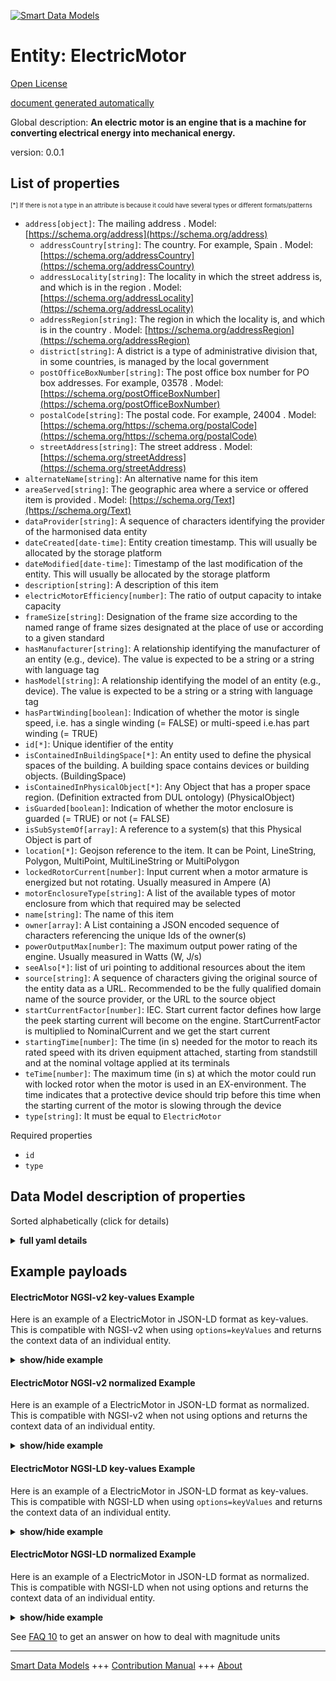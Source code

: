 <!-- 10-Header -->    
[![Smart Data Models](https://smartdatamodels.org/wp-content/uploads/2022/01/SmartDataModels_logo.png "Logo")](https://smartdatamodels.org)    
Entity: ElectricMotor    
=====================<!-- /10-Header -->    
<!-- 15-License -->    
[Open License](https://github.com/smart-data-models//dataModel.S4BLDG/blob/master/ElectricMotor/LICENSE.md)    
[document generated automatically](https://docs.google.com/presentation/d/e/2PACX-1vTs-Ng5dIAwkg91oTTUdt8ua7woBXhPnwavZ0FxgR8BsAI_Ek3C5q97Nd94HS8KhP-r_quD4H0fgyt3/pub?start=false&loop=false&delayms=3000#slide=id.gb715ace035_0_60)    
<!-- /15-License -->    
<!-- 20-Description -->    
Global description: **An electric motor is an engine that is a machine for converting electrical energy into mechanical energy.**    
version: 0.0.1    
<!-- /20-Description -->    
<!-- 30-PropertiesList -->    
## List of properties    
<sup><sub>[*] If there is not a type in an attribute is because it could have several types or different formats/patterns</sub></sup>    
- `address[object]`: The mailing address  . Model: [https://schema.org/address](https://schema.org/address)	- `addressCountry[string]`: The country. For example, Spain  . Model: [https://schema.org/addressCountry](https://schema.org/addressCountry)    
	- `addressLocality[string]`: The locality in which the street address is, and which is in the region  . Model: [https://schema.org/addressLocality](https://schema.org/addressLocality)    
	- `addressRegion[string]`: The region in which the locality is, and which is in the country  . Model: [https://schema.org/addressRegion](https://schema.org/addressRegion)    
	- `district[string]`: A district is a type of administrative division that, in some countries, is managed by the local government      
	- `postOfficeBoxNumber[string]`: The post office box number for PO box addresses. For example, 03578  . Model: [https://schema.org/postOfficeBoxNumber](https://schema.org/postOfficeBoxNumber)    
	- `postalCode[string]`: The postal code. For example, 24004  . Model: [https://schema.org/https://schema.org/postalCode](https://schema.org/https://schema.org/postalCode)    
	- `streetAddress[string]`: The street address  . Model: [https://schema.org/streetAddress](https://schema.org/streetAddress)    
- `alternateName[string]`: An alternative name for this item  - `areaServed[string]`: The geographic area where a service or offered item is provided  . Model: [https://schema.org/Text](https://schema.org/Text)- `dataProvider[string]`: A sequence of characters identifying the provider of the harmonised data entity  - `dateCreated[date-time]`: Entity creation timestamp. This will usually be allocated by the storage platform  - `dateModified[date-time]`: Timestamp of the last modification of the entity. This will usually be allocated by the storage platform  - `description[string]`: A description of this item  - `electricMotorEfficiency[number]`: The ratio of output capacity to intake capacity  - `frameSize[string]`: Designation of the frame size according to the named range of frame sizes designated at the place of use or according to a given standard  - `hasManufacturer[string]`: A relationship identifying the manufacturer of an entity (e.g., device). The value is expected to be a string or a string with language tag  - `hasModel[string]`: A relationship identifying the model of an entity (e.g., device). The value is expected to be a string or a string with language tag  - `hasPartWinding[boolean]`: Indication of whether the motor is single speed, i.e. has a single winding (= FALSE) or multi-speed i.e.has part winding (= TRUE)   - `id[*]`: Unique identifier of the entity  - `isContainedInBuildingSpace[*]`: An entity used to define the physical spaces of the building. A building space contains devices or building objects. (BuildingSpace)  - `isContainedInPhysicalObject[*]`: Any Object that has a proper space region.  (Definition extracted from DUL ontology) (PhysicalObject)  - `isGuarded[boolean]`: Indication of whether the motor enclosure is guarded (= TRUE) or not (= FALSE)  - `isSubSystemOf[array]`: A reference to a system(s) that this Physical Object is part of  - `location[*]`: Geojson reference to the item. It can be Point, LineString, Polygon, MultiPoint, MultiLineString or MultiPolygon  - `lockedRotorCurrent[number]`: Input current when a motor armature is energized but not rotating. Usually measured in Ampere (A)  - `motorEnclosureType[string]`: A list of the available types of motor enclosure from which that required may be selected  - `name[string]`: The name of this item  - `owner[array]`: A List containing a JSON encoded sequence of characters referencing the unique Ids of the owner(s)  - `powerOutputMax[number]`: The maximum output power rating of the engine. Usually measured in Watts (W, J/s)  - `seeAlso[*]`: list of uri pointing to additional resources about the item  - `source[string]`: A sequence of characters giving the original source of the entity data as a URL. Recommended to be the fully qualified domain name of the source provider, or the URL to the source object  - `startCurrentFactor[number]`: IEC. Start current factor defines how large the peek starting current will become on the engine. StartCurrentFactor is multiplied to NominalCurrent and we get the start current  - `startingTime[number]`: The time (in s) needed for the motor to reach its rated speed with its driven equipment attached, starting from standstill and at the nominal voltage applied at its terminals  - `teTime[number]`: The maximum time (in s) at which the motor could run with locked rotor when the motor is used in an EX-environment. The time indicates that a protective device should trip before this time when the starting current of the motor is slowing through the device  - `type[string]`: It must be equal to `ElectricMotor`  <!-- /30-PropertiesList -->    
<!-- 35-RequiredProperties -->    
Required properties    
- `id`  - `type`  <!-- /35-RequiredProperties -->    
<!-- 40-RequiredProperties -->    
<!-- /40-RequiredProperties -->    
<!-- 50-DataModelHeader -->    
## Data Model description of properties    
Sorted alphabetically (click for details)    
<!-- /50-DataModelHeader -->    
<!-- 60-ModelYaml -->    
<details><summary><strong>full yaml details</strong></summary>      
```yaml    
ElectricMotor:      
  description: An electric motor is an engine that is a machine for converting electrical energy into mechanical energy.      
  properties:      
    address:      
      description: The mailing address      
      properties:      
        addressCountry:      
          description: 'The country. For example, Spain'      
          type: string      
          x-ngsi:      
            model: https://schema.org/addressCountry      
            type: Property      
        addressLocality:      
          description: 'The locality in which the street address is, and which is in the region'      
          type: string      
          x-ngsi:      
            model: https://schema.org/addressLocality      
            type: Property      
        addressRegion:      
          description: 'The region in which the locality is, and which is in the country'      
          type: string      
          x-ngsi:      
            model: https://schema.org/addressRegion      
            type: Property      
        district:      
          description: 'A district is a type of administrative division that, in some countries, is managed by the local government'      
          type: string      
          x-ngsi:      
            type: Property      
        postOfficeBoxNumber:      
          description: 'The post office box number for PO box addresses. For example, 03578'      
          type: string      
          x-ngsi:      
            model: https://schema.org/postOfficeBoxNumber      
            type: Property      
        postalCode:      
          description: 'The postal code. For example, 24004'      
          type: string      
          x-ngsi:      
            model: https://schema.org/https://schema.org/postalCode      
            type: Property      
        streetAddress:      
          description: The street address      
          type: string      
          x-ngsi:      
            model: https://schema.org/streetAddress      
            type: Property      
        streetNr:      
          description: Number identifying a specific property on a public street      
          type: string      
          x-ngsi:      
            type: Property      
      type: object      
      x-ngsi:      
        model: https://schema.org/address      
        type: Property      
    alternateName:      
      description: An alternative name for this item      
      type: string      
      x-ngsi:      
        type: Property      
    areaServed:      
      description: The geographic area where a service or offered item is provided      
      type: string      
      x-ngsi:      
        model: https://schema.org/Text      
        type: Property      
    dataProvider:      
      description: A sequence of characters identifying the provider of the harmonised data entity      
      type: string      
      x-ngsi:      
        type: Property      
    dateCreated:      
      description: Entity creation timestamp. This will usually be allocated by the storage platform      
      format: date-time      
      type: string      
      x-ngsi:      
        type: Property      
    dateModified:      
      description: Timestamp of the last modification of the entity. This will usually be allocated by the storage platform      
      format: date-time      
      type: string      
      x-ngsi:      
        type: Property      
    description:      
      description: A description of this item      
      type: string      
      x-ngsi:      
        type: Property      
    electricMotorEfficiency:      
      description: The ratio of output capacity to intake capacity      
      type: number      
      x-ngsi:      
        type: Property      
    frameSize:      
      description: Designation of the frame size according to the named range of frame sizes designated at the place of use or according to a given standard      
      type: string      
      x-ngsi:      
        type: Property      
    hasManufacturer:      
      description: 'A relationship identifying the manufacturer of an entity (e.g., device). The value is expected to be a string or a string with language tag'      
      type: string      
      x-ngsi:      
        type: Property      
    hasModel:      
      description: 'A relationship identifying the model of an entity (e.g., device). The value is expected to be a string or a string with language tag'      
      type: string      
      x-ngsi:      
        type: Property      
    hasPartWinding:      
      description: 'Indication of whether the motor is single speed, i.e. has a single winding (= FALSE) or multi-speed i.e.has part winding (= TRUE) '      
      type: boolean      
      x-ngsi:      
        type: Property      
    id:      
      anyOf:      
        - description: Identifier format of any NGSI entity      
          maxLength: 256      
          minLength: 1      
          pattern: ^[\w\-\.\{\}\$\+\*\[\]`|~^@!,:\\]+$      
          type: string      
          x-ngsi:      
            type: Property      
        - description: Identifier format of any NGSI entity      
          format: uri      
          type: string      
          x-ngsi:      
            type: Property      
      description: Unique identifier of the entity      
      x-ngsi:      
        type: Property      
    isContainedInBuildingSpace:      
      anyOf:      
        - description: Identifier format of any NGSI entity      
          maxLength: 256      
          minLength: 1      
          pattern: ^[\w\-\.\{\}\$\+\*\[\]`|~^@!,:\\]+$      
          type: string      
          x-ngsi:      
            type: Property      
        - description: Identifier format of any NGSI entity      
          format: uri      
          type: string      
          x-ngsi:      
            type: Property      
      description: An entity used to define the physical spaces of the building. A building space contains devices or building objects. (BuildingSpace)      
      x-ngsi:      
        type: Property      
    isContainedInPhysicalObject:      
      anyOf:      
        - description: Identifier format of any NGSI entity      
          maxLength: 256      
          minLength: 1      
          pattern: ^[\w\-\.\{\}\$\+\*\[\]`|~^@!,:\\]+$      
          type: string      
          x-ngsi:      
            type: Property      
        - description: Identifier format of any NGSI entity      
          format: uri      
          type: string      
          x-ngsi:      
            type: Property      
      description: Any Object that has a proper space region.  (Definition extracted from DUL ontology) (PhysicalObject)      
      x-ngsi:      
        type: Property      
    isGuarded:      
      description: Indication of whether the motor enclosure is guarded (= TRUE) or not (= FALSE)      
      type: boolean      
      x-ngsi:      
        type: Property      
    isSubSystemOf:      
      description: A reference to a system(s) that this Physical Object is part of      
      items:      
        anyOf:      
          - description: Identifier format of any NGSI entity      
            maxLength: 256      
            minLength: 1      
            pattern: ^[\w\-\.\{\}\$\+\*\[\]`|~^@!,:\\]+$      
            type: string      
            x-ngsi:      
              type: Property      
          - description: Identifier format of any NGSI entity      
            format: uri      
            type: string      
            x-ngsi:      
              type: Property      
        description: Unique identifier of the entity      
        x-ngsi:      
          type: Property      
      type: array      
      x-ngsi:      
        type: Relationship      
    location:      
      description: 'Geojson reference to the item. It can be Point, LineString, Polygon, MultiPoint, MultiLineString or MultiPolygon'      
      oneOf:      
        - description: Geojson reference to the item. Point      
          properties:      
            bbox:      
              items:      
                type: number      
              minItems: 4      
              type: array      
            coordinates:      
              items:      
                type: number      
              minItems: 2      
              type: array      
            type:      
              enum:      
                - Point      
              type: string      
          required:      
            - type      
            - coordinates      
          title: GeoJSON Point      
          type: object      
          x-ngsi:      
            type: GeoProperty      
        - description: Geojson reference to the item. LineString      
          properties:      
            bbox:      
              items:      
                type: number      
              minItems: 4      
              type: array      
            coordinates:      
              items:      
                items:      
                  type: number      
                minItems: 2      
                type: array      
              minItems: 2      
              type: array      
            type:      
              enum:      
                - LineString      
              type: string      
          required:      
            - type      
            - coordinates      
          title: GeoJSON LineString      
          type: object      
          x-ngsi:      
            type: GeoProperty      
        - description: Geojson reference to the item. Polygon      
          properties:      
            bbox:      
              items:      
                type: number      
              minItems: 4      
              type: array      
            coordinates:      
              items:      
                items:      
                  items:      
                    type: number      
                  minItems: 2      
                  type: array      
                minItems: 4      
                type: array      
              type: array      
            type:      
              enum:      
                - Polygon      
              type: string      
          required:      
            - type      
            - coordinates      
          title: GeoJSON Polygon      
          type: object      
          x-ngsi:      
            type: GeoProperty      
        - description: Geojson reference to the item. MultiPoint      
          properties:      
            bbox:      
              items:      
                type: number      
              minItems: 4      
              type: array      
            coordinates:      
              items:      
                items:      
                  type: number      
                minItems: 2      
                type: array      
              type: array      
            type:      
              enum:      
                - MultiPoint      
              type: string      
          required:      
            - type      
            - coordinates      
          title: GeoJSON MultiPoint      
          type: object      
          x-ngsi:      
            type: GeoProperty      
        - description: Geojson reference to the item. MultiLineString      
          properties:      
            bbox:      
              items:      
                type: number      
              minItems: 4      
              type: array      
            coordinates:      
              items:      
                items:      
                  items:      
                    type: number      
                  minItems: 2      
                  type: array      
                minItems: 2      
                type: array      
              type: array      
            type:      
              enum:      
                - MultiLineString      
              type: string      
          required:      
            - type      
            - coordinates      
          title: GeoJSON MultiLineString      
          type: object      
          x-ngsi:      
            type: GeoProperty      
        - description: Geojson reference to the item. MultiLineString      
          properties:      
            bbox:      
              items:      
                type: number      
              minItems: 4      
              type: array      
            coordinates:      
              items:      
                items:      
                  items:      
                    items:      
                      type: number      
                    minItems: 2      
                    type: array      
                  minItems: 4      
                  type: array      
                type: array      
              type: array      
            type:      
              enum:      
                - MultiPolygon      
              type: string      
          required:      
            - type      
            - coordinates      
          title: GeoJSON MultiPolygon      
          type: object      
          x-ngsi:      
            type: GeoProperty      
      x-ngsi:      
        type: GeoProperty      
    lockedRotorCurrent:      
      description: Input current when a motor armature is energized but not rotating. Usually measured in Ampere (A)      
      type: number      
      x-ngsi:      
        type: Property      
    motorEnclosureType:      
      description: A list of the available types of motor enclosure from which that required may be selected      
      type: string      
      x-ngsi:      
        type: Property      
    name:      
      description: The name of this item      
      type: string      
      x-ngsi:      
        type: Property      
    owner:      
      description: A List containing a JSON encoded sequence of characters referencing the unique Ids of the owner(s)      
      items:      
        anyOf:      
          - description: Identifier format of any NGSI entity      
            maxLength: 256      
            minLength: 1      
            pattern: ^[\w\-\.\{\}\$\+\*\[\]`|~^@!,:\\]+$      
            type: string      
            x-ngsi:      
              type: Property      
          - description: Identifier format of any NGSI entity      
            format: uri      
            type: string      
            x-ngsi:      
              type: Property      
        description: Unique identifier of the entity      
        x-ngsi:      
          type: Property      
      type: array      
      x-ngsi:      
        type: Property      
    powerOutputMax:      
      description: 'The maximum output power rating of the engine. Usually measured in Watts (W, J/s)'      
      type: number      
      x-ngsi:      
        type: Property      
    seeAlso:      
      description: list of uri pointing to additional resources about the item      
      oneOf:      
        - items:      
            format: uri      
            type: string      
          minItems: 1      
          type: array      
        - format: uri      
          type: string      
      x-ngsi:      
        type: Property      
    source:      
      description: 'A sequence of characters giving the original source of the entity data as a URL. Recommended to be the fully qualified domain name of the source provider, or the URL to the source object'      
      type: string      
      x-ngsi:      
        type: Property      
    startCurrentFactor:      
      description: IEC. Start current factor defines how large the peek starting current will become on the engine. StartCurrentFactor is multiplied to NominalCurrent and we get the start current      
      type: number      
      x-ngsi:      
        type: Property      
    startingTime:      
      description: 'The time (in s) needed for the motor to reach its rated speed with its driven equipment attached, starting from standstill and at the nominal voltage applied at its terminals'      
      type: number      
      x-ngsi:      
        type: Property      
    teTime:      
      description: The maximum time (in s) at which the motor could run with locked rotor when the motor is used in an EX-environment. The time indicates that a protective device should trip before this time when the starting current of the motor is slowing through the device      
      type: number      
      x-ngsi:      
        type: Property      
    type:      
      description: It must be equal to `ElectricMotor`      
      enum:      
        - ElectricMotor      
      type: string      
      x-ngsi:      
        type: Property      
  required:      
    - id      
    - type      
  type: object      
  x-derived-from: "https://saref.etsi.org/saref4bldg/v1.1.2/#s4bldg:ElectricMotor"      
  x-disclaimer: 'Redistribution and use in source and binary forms, with or without modification, are permitted  provided that the license conditions are met. Copyleft (c) 2022 Contributors to Smart Data Models Program'      
  x-license-url: https://github.com/smart-data-models/dataModel.S4BLDG/blob/master/ElectricMotor/LICENSE.md      
  x-model-schema: https://smart-data-models.github.com/dataModel.SAREF4BLDG/ElectricMotor/schema.json      
  x-model-tags: SAREF ElectricMotor      
  x-version: 0.0.1      
```    
</details>      
<!-- /60-ModelYaml -->    
<!-- 70-MiddleNotes -->    
<!-- /70-MiddleNotes -->    
<!-- 80-Examples -->    
## Example payloads      
#### ElectricMotor NGSI-v2 key-values Example      
Here is an example of a ElectricMotor in JSON-LD format as key-values. This is compatible with NGSI-v2 when  using `options=keyValues` and returns the context data of an individual entity.    
<details><summary><strong>show/hide example</strong></summary>      
```json  
{  
  "id": "urn:ngsi-ld:ElectricMotor:ea4bd048-a263-480d-be61-7de297bed540",  
  "type": "ElectricMotor",  
  "airFlowRateMax": 0.1608748792870458,  
  "airFlowRateMin": 0.5144201035637935,  
  "hasExteriorInsulation": true,  
  "hydraulicDiameter": 0.655988670157379,  
  "length": 0.6761801102701772,  
  "operationTemperatureMax": 0.9108707788637439,  
  "operationTemperatureMin": 0.38034850956825317,  
  "weight": 0.3440451194010431,  
  "workingPressureMax": 0.4689060124065172,  
  "workingPressureMin": 0.6786833167445696,  
  "isContainedInBuildingSpace": "urn:ngsi-ld:BuildingSpace:b1cccba1-7a35-422c-aca4-800d8f462b00",  
  "isContainedInPhysicalObject": "urn:ngsi-ld:PhysicalObject:a15795e2-b0d9-4ab0-863c-bc40e5e88fc6",  
  "isSubSystemOf": [  
    "urn:ngsi-ld:System:24f05820-a94f-4c53-bd66-bcb5bc451ee4",  
    "urn:ngsi-ld:System:eb6a2613-cf69-4cdc-a958-b8f24903fc46",  
    "urn:ngsi-ld:System:594815c7-5dd7-4910-93ca-ee2579c87739"  
  ],  
  "hasManufacturer": "ElectricMotor Company Inc.",  
  "hasModel": "ElectricMotor 0.1.2",  
  "dateCreated": "2023-01-25T16:58:38Z",  
  "dateModified": "2023-01-25T21:01:09Z",  
  "source": "Import",  
  "name": "ElectricMotor",  
  "alternateName": "ElectricMotor type 2",  
  "description": "ElectricMotor of limited ElectricMotor types",  
  "dataProvider": "IFC file",  
  "nominalFrequency": 0.6643858958243121,  
  "nominalSupplyVoltage": 0.9863230627218449,  
  "nominalSupplyVoltageMin": 0.5073272634060758,  
  "electricGeneratorEfficiency": 0.1422180140007665,  
  "powerOutputMax": 0.5320055721976125,  
  "startCurrentFactor": 0.7921279415808247,  
  "electricMotorEfficiency": 0.36137565435400376,  
  "frameSize": "Awesome",  
  "hasPartWinding": false,  
  "isGuarded": false,  
  "lockedRotorCurrent": 0.4948278478821372,  
  "motorEnclosureType": "target",  
  "startingTime": 0.7237739470818347,  
  "teTime": 0.32577211564738595  
}  
```  
</details>    
#### ElectricMotor NGSI-v2 normalized Example      
Here is an example of a ElectricMotor in JSON-LD format as normalized. This is compatible with NGSI-v2 when not using options and returns the context data of an individual entity.    
<details><summary><strong>show/hide example</strong></summary>      
```json  
{  
  "id": "urn:ngsi-ld:ElectricMotor:024aea5d-c781-4d5e-9b57-92672c75663d",  
  "type": "ElectricMotor",  
  "electricMotorEfficiency": {  
    "type": "Number",  
    "value": 0.14465653517328592  
  },  
  "frameSize": {  
    "type": "Text",  
    "value": "benchmark"  
  },  
  "hasPartWinding": {  
    "type": "Boolean",  
    "value": true  
  },  
  "isGuarded": {  
    "type": "Boolean",  
    "value": false  
  },  
  "lockedRotorCurrent": {  
    "type": "Number",  
    "value": 0.7069578753062778  
  },  
  "motorEnclosureType": {  
    "type": "Text",  
    "value": "Cambridgeshire"  
  },  
  "powerOutputMax": {  
    "type": "Number",  
    "value": 0.925424003891414  
  },  
  "startCurrentFactor": {  
    "type": "Number",  
    "value": 0.27335468276078645  
  },  
  "startingTime": {  
    "type": "Number",  
    "value": 0.8955138694697009  
  },  
  "teTime": {  
    "type": "Number",  
    "value": 0.024805742901409134  
  },  
  "isContainedInBuildingSpace": {  
    "type": "Text",  
    "value": "urn:ngsi-ld:BuildingSpace:dec2fd4f-2093-4779-b571-841bac3ec419"  
  },  
  "isContainedInPhysicalObject": {  
    "type": "Text",  
    "value": "urn:ngsi-ld:PhysicalObject:42195e3f-cdb8-4603-952f-d9f52d9749ed"  
  },  
  "isSubSystemOf": {  
    "type": "StructuredValue",  
    "value": [  
      "urn:ngsi-ld:System:08a8c968-420c-464d-8458-784dd721cfbe",  
      "urn:ngsi-ld:System:92362fba-3ddd-47af-a985-de2caf90f298",  
      "urn:ngsi-ld:System:3033fd90-5610-490c-8b39-6f98c962af41"  
    ]  
  },  
  "hasManufacturer": {  
    "type": "Text",  
    "value": "ElectricMotor Company Inc."  
  },  
  "hasModel": {  
    "type": "Text",  
    "value": "ElectricMotor 0.1.2"  
  },  
  "dateCreated": {  
    "type": "DateTime",  
    "value": "2023-01-25T20:39:17.5806269+01:00"  
  },  
  "dateModified": {  
    "type": "DateTime",  
    "value": "2023-01-25T18:24:24.0858451+01:00"  
  },  
  "source": {  
    "type": "Text",  
    "value": "Import"  
  },  
  "name": {  
    "type": "Text",  
    "value": "ElectricMotor"  
  },  
  "alternateName": {  
    "type": "Text",  
    "value": "ElectricMotor type 2"  
  },  
  "description": {  
    "type": "Text",  
    "value": "ElectricMotor of limited ElectricMotor types"  
  },  
  "dataProvider": {  
    "type": "Text",  
    "value": "IFC file"  
  }  
}  
```  
</details>    
#### ElectricMotor NGSI-LD key-values Example      
Here is an example of a ElectricMotor in JSON-LD format as key-values. This is compatible with NGSI-LD when  using `options=keyValues` and returns the context data of an individual entity.    
<details><summary><strong>show/hide example</strong></summary>      
```json  
{  
  "id": "urn:ngsi-ld:ElectricMotor:ea4bd048-a263-480d-be61-7de297bed540",  
  "type": "ElectricMotor",  
  "airFlowRateMax": 0.1608748792870458,  
  "airFlowRateMin": 0.5144201035637935,  
  "hasExteriorInsulation": true,  
  "hydraulicDiameter": 0.655988670157379,  
  "length": 0.6761801102701772,  
  "operationTemperatureMax": 0.9108707788637439,  
  "operationTemperatureMin": 0.38034850956825317,  
  "weight": 0.3440451194010431,  
  "workingPressureMax": 0.4689060124065172,  
  "workingPressureMin": 0.6786833167445696,  
  "isContainedInBuildingSpace": "urn:ngsi-ld:BuildingSpace:b1cccba1-7a35-422c-aca4-800d8f462b00",  
  "isContainedInPhysicalObject": "urn:ngsi-ld:PhysicalObject:a15795e2-b0d9-4ab0-863c-bc40e5e88fc6",  
  "isSubSystemOf": [  
    "urn:ngsi-ld:System:24f05820-a94f-4c53-bd66-bcb5bc451ee4",  
    "urn:ngsi-ld:System:eb6a2613-cf69-4cdc-a958-b8f24903fc46",  
    "urn:ngsi-ld:System:594815c7-5dd7-4910-93ca-ee2579c87739"  
  ],  
  "hasManufacturer": "ElectricMotor Company Inc.",  
  "hasModel": "ElectricMotor 0.1.2",  
  "dateCreated": "2023-01-25T16:58:38Z",  
  "dateModified": "2023-01-25T21:01:09Z",  
  "source": "Import",  
  "name": "ElectricMotor",  
  "alternateName": "ElectricMotor type 2",  
  "description": "ElectricMotor of limited ElectricMotor types",  
  "dataProvider": "IFC file",  
  "nominalFrequency": 0.6643858958243121,  
  "nominalSupplyVoltage": 0.9863230627218449,  
  "nominalSupplyVoltageMin": 0.5073272634060758,  
  "electricGeneratorEfficiency": 0.1422180140007665,  
  "powerOutputMax": 0.5320055721976125,  
  "startCurrentFactor": 0.7921279415808247,  
  "electricMotorEfficiency": 0.36137565435400376,  
  "frameSize": "Awesome",  
  "hasPartWinding": false,  
  "isGuarded": false,  
  "lockedRotorCurrent": 0.4948278478821372,  
  "motorEnclosureType": "target",  
  "startingTime": 0.7237739470818347,  
  "teTime": 0.32577211564738595,  
  "@context": [  
    "https://raw.githubusercontent.com/smart-data-models/dataModel.S4BLDG/master/context.jsonld",  
    "https://uri.etsi.org/ngsi-ld/v1/ngsi-ld-core-context.jsonld"  
  ]  
}  
```  
</details>    
#### ElectricMotor NGSI-LD normalized Example      
Here is an example of a ElectricMotor in JSON-LD format as normalized. This is compatible with NGSI-LD when not using options and returns the context data of an individual entity.    
<details><summary><strong>show/hide example</strong></summary>      
```json  
{  
  "id": "urn:ngsi-ld:ElectricMotor:c4e91c91-12f4-4dc5-aaae-4c7644c8d9df",  
  "type": "ElectricMotor",  
  "electricMotorEfficiency": {  
    "type": "Property",  
    "unitCode": "NA",  
    "observedAt": "2023-01-26T08:26:24Z",  
    "value": 0.07012980187189011  
  },  
  "frameSize": {  
    "type": "Property",  
    "value": "Saint Martin"  
  },  
  "hasPartWinding": {  
    "type": "Property",  
    "value": false  
  },  
  "isGuarded": {  
    "type": "Property",  
    "value": false  
  },  
  "lockedRotorCurrent": {  
    "type": "Property",  
    "unitCode": "A",  
    "observedAt": "2023-01-26T10:56:17Z",  
    "value": 0.7593092722196552  
  },  
  "motorEnclosureType": {  
    "type": "Property",  
    "value": "Berkshire"  
  },  
  "powerOutputMax": {  
    "type": "Property",  
    "unitCode": "J/s",  
    "observedAt": "2023-01-26T08:12:29Z",  
    "value": 0.32215622178270653  
  },  
  "startCurrentFactor": {  
    "type": "Property",  
    "unitCode": "NA",  
    "observedAt": "2023-01-26T06:44:33Z",  
    "value": 0.8565155734572442  
  },  
  "startingTime": {  
    "type": "Property",  
    "unitCode": "NA",  
    "observedAt": "2023-01-26T08:12:12Z",  
    "value": 0.7168865515513289  
  },  
  "teTime": {  
    "type": "Property",  
    "unitCode": "NA",  
    "observedAt": "2023-01-26T06:08:56Z",  
    "value": 0.2793471624901087  
  },  
  "isContainedInBuildingSpace": {  
    "type": "Relationship",  
    "object": "urn:ngsi-ld:BuildingSpace:c89167bc-11d5-48cc-8cde-0ea875d76fe3"  
  },  
  "isContainedInPhysicalObject": {  
    "type": "Relationship",  
    "object": "urn:ngsi-ld:PhysicalObject:e8206186-a4b3-4030-80dc-a4e5ebe12ab4"  
  },  
  "isSubSystemOf": [  
    {  
      "type": "Relationship",  
      "object": "urn:ngsi-ld:System:20c42d2b-4216-458d-9ef0-a0fece28ca92"  
    },  
    {  
      "type": "Relationship",  
      "object": "urn:ngsi-ld:System:5418d44a-319c-46af-aa8a-83e59fb559e7"  
    },  
    {  
      "type": "Relationship",  
      "object": "urn:ngsi-ld:System:7baa4e2b-ac2d-4a9b-90a2-ef578b5091a7"  
    }  
  ],  
  "hasManufacturer": {  
    "type": "Property",  
    "value": "ElectricMotor Company Inc."  
  },  
  "hasModel": {  
    "type": "Property",  
    "value": "ElectricMotor 0.1.2"  
  },  
  "dateCreated": {  
    "type": "Property",  
    "value": "2023-01-26T09:43:59Z"  
  },  
  "dateModified": {  
    "type": "Property",  
    "value": "2023-01-26T14:02:00Z"  
  },  
  "source": {  
    "type": "Property",  
    "value": "Import"  
  },  
  "name": {  
    "type": "Property",  
    "value": "ElectricMotor"  
  },  
  "alternateName": {  
    "type": "Property",  
    "value": "ElectricMotor type 2"  
  },  
  "description": {  
    "type": "Property",  
    "value": "ElectricMotor of limited ElectricMotor types"  
  },  
  "dataProvider": {  
    "type": "Property",  
    "value": "IFC file"  
  },  
  "@context": [  
    "https://raw.githubusercontent.com/smart-data-models/dataModel.S4BLDG/master/context.jsonld",  
    "https://uri.etsi.org/ngsi-ld/v1/ngsi-ld-core-context.jsonld"  
  ]  
}  
```  
</details><!-- /80-Examples -->    
<!-- 90-FooterNotes -->    
<!-- /90-FooterNotes -->    
<!-- 95-Units -->    
See [FAQ 10](https://smartdatamodels.org/index.php/faqs/) to get an answer on how to deal with magnitude units    
<!-- /95-Units -->    
<!-- 97-LastFooter -->    
---    
[Smart Data Models](https://smartdatamodels.org) +++ [Contribution Manual](https://bit.ly/contribution_manual) +++ [About](https://bit.ly/Introduction_SDM)<!-- /97-LastFooter -->    

